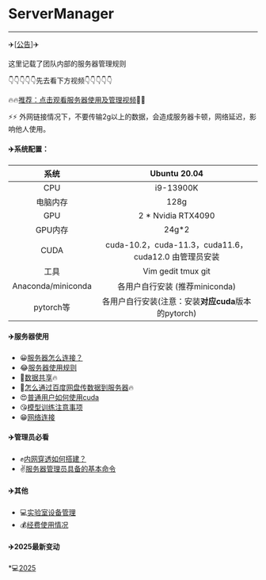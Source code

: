 # ServerManager
---

✈️[[公告](./doc/公告.md)]✈️ 

这里记载了团队内部的服务器管理规则

👇👇👇👇👇先去看下方视频👇👇👇👇👇

🔥🔥[推荐：点击观看服务器使用及管理视频](https://pan.baidu.com/s/1CtwxPqcU_G1c-WaT79qTvA?pwd=1234)🚀🚀

⚡⚡ 外网链接情况下，不要传输2g以上的数据，会造成服务器卡顿，网络延迟，影响他人使用。


#### ✈️系统配置：

|   系统    | Ubuntu 20.04                                       |
| :-------: | :-------------------------------------------------:|
|    CPU    | i9-13900K                                          |
| 电脑内存  | 128g                                               |
|    GPU    | 2 * Nvidia RTX4090                                 |
|  GPU内存  | 24g*2                                              |
|   CUDA    | cuda-10.2，cuda-11.3，cuda11.6， cuda12.0   由管理员安装  |
|   工具    | Vim gedit tmux git                                 |
| Anaconda/miniconda  | 各用户自行安装 (推荐miniconda)                                      |
| pytorch等 | 各用户自行安装(注意：安装**对应cuda**版本的pytorch) |



#### ✈️服务器使用

* 😀[服务器怎么连接？](./doc/服务器连接工具.md)
* 😂[服务器使用规则](./doc/服务器使用规则.md)
* 🥰[数据共享](./doc/数据共享.md)🔥
* 🤪[怎么通过百度网盘传数据到服务器](./doc/数据传输.md)🔥
* 😍[普通用户如何使用cuda](./doc/cuda使用.md)
* 😘[模型训练注意事项](./doc/模型训练注意事项.md)
* 😁[网络连接](./doc/网络连接.md)


#### ✈️管理员必看
* ✊[内网穿透如何搭建？](./doc/阿里云FRP内网穿透详细教程.md)
* ✌️[服务器管理员具备的基本命令](./doc/ubuntu管理员常用命令.md)


#### ✈️其他
* 💻[实验室设备管理](./doc/实验室设备管理.md)
* 💰[经费使用情况](./doc/经费使用情况.md)

#### ✈️2025最新变动
*💻[2025](./2025.md)
